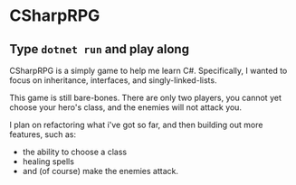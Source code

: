 # CSharpRPG
## Type ```dotnet run``` and play along

CSharpRPG is a simply game to help me learn C#. Specifically, I wanted to focus on inheritance, interfaces, and singly-linked-lists.

This game is still bare-bones. There are only two players, you cannot yet choose your hero's class, and the enemies will not attack you. 

I plan on refactoring what i've got so far, and then building out more features, such as:
- the ability to choose a class
- healing spells
- and (of course) make the enemies attack.
